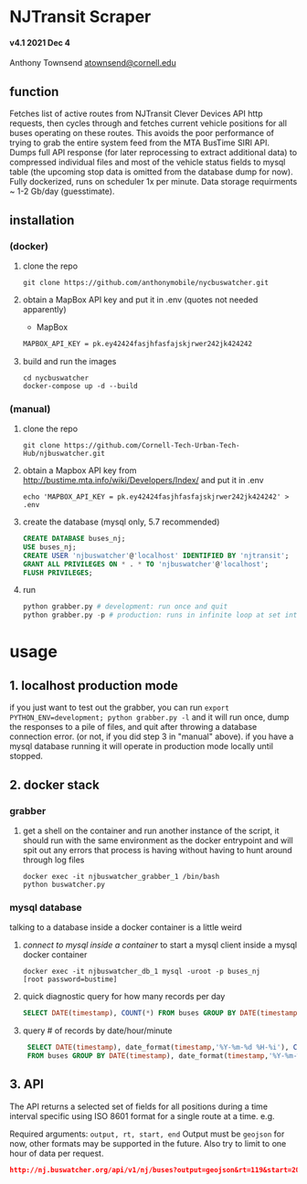 # NJTransit Scraper
#### v4.1 2021 Dec 4
Anthony Townsend <atownsend@cornell.edu>

## function

Fetches list of active routes from NJTransit Clever Devices API http requests, then cycles through and fetches current vehicle positions for all buses operating on these routes. This avoids the poor performance of trying to grab the entire system feed from the MTA BusTime SIRI API. Dumps full API response (for later reprocessing to extract additional data) to compressed individual files and most of the vehicle status fields to mysql table (the upcoming stop data is omitted from the database dump for now). Fully dockerized, runs on scheduler 1x per minute. Data storage requirments ~ 1-2 Gb/day (guesstimate).


## installation 

### (docker)

1. clone the repo

    `git clone https://github.com/anthonymobile/nycbuswatcher.git`
    
2. obtain a MapBox API key and put it in .env (quotes not needed apparently)
    - MapBox

    ```txt
    MAPBOX_API_KEY = pk.ey42424fasjhfasfajskjrwer242jk424242
    ```
    
3. build and run the images

    ```
    cd nycbuswatcher
    docker-compose up -d --build
    ```

### (manual)

1. clone the repo

    `git clone https://github.com/Cornell-Tech-Urban-Tech-Hub/njbuswatcher.git`
    
2. obtain a Mapbox API key from http://bustime.mta.info/wiki/Developers/Index/ and put it in .env

    `echo 'MAPBOX_API_KEY = pk.ey42424fasjhfasfajskjrwer242jk424242' > .env`
    
3. create the database (mysql only, 5.7 recommended)
    ```sql
    CREATE DATABASE buses_nj;
    USE buses_nj;
    CREATE USER 'njbuswatcher'@'localhost' IDENTIFIED BY 'njtransit';
    GRANT ALL PRIVILEGES ON * . * TO 'njbuswatcher'@'localhost';
    FLUSH PRIVILEGES;
 
    ```
3. run
    ```python
    python grabber.py # development: run once and quit
    python grabber.py -p # production: runs in infinite loop at set interval using scheduler (hardcoded for now)
    ```

# usage 

## 1. localhost production mode

if you just want to test out the grabber, you can run `export PYTHON_ENV=development; python grabber.py -l` and it will run once, dump the responses to a pile of files, and quit after throwing a database connection error. (or not, if you did step 3 in "manual" above). if you have a mysql database running it will operate in production mode locally until stopped.

## 2. docker stack

### grabber

1. get a shell on the container and run another instance of the script, it should run with the same environment as the docker entrypoint and will spit out any errors that process is having without having to hunt around through log files
    ```
    docker exec -it njbuswatcher_grabber_1 /bin/bash
    python buswatcher.py
    ```
 

### mysql database

talking to a database inside a docker container is a little weird

1. *connect to mysql inside a container* to start a mysql client inside a mysql docker container

    ```
    docker exec -it njbuswatcher_db_1 mysql -uroot -p buses_nj
    [root password=bustime]
    ```
    
2. quick diagnostic query for how many records per day

    ```sql
   SELECT DATE(timestamp), COUNT(*) FROM buses GROUP BY DATE(timestamp);
    ```
    
3. query # of records by date/hour/minute

    ```sql
     SELECT DATE(timestamp), date_format(timestamp,'%Y-%m-%d %H-%i'), COUNT(*) \
     FROM buses GROUP BY DATE(timestamp), date_format(timestamp,'%Y-%m-%d %H-%i');
    ```

## 3. API

The API returns a selected set of fields for all positions during a time interval specific using ISO 8601 format for a single route at a time. e.g.

Required arguments: `output, rt, start, end`
Output must be `geojson` for now, other formats may be supported in the future. Also try to limit to one hour of data per request.

```json
http://nj.buswatcher.org/api/v1/nj/buses?output=geojson&rt=119&start=2021-03-28T00:00:00+00:00&end=2021-04-28T01:00:00+00:00
```
